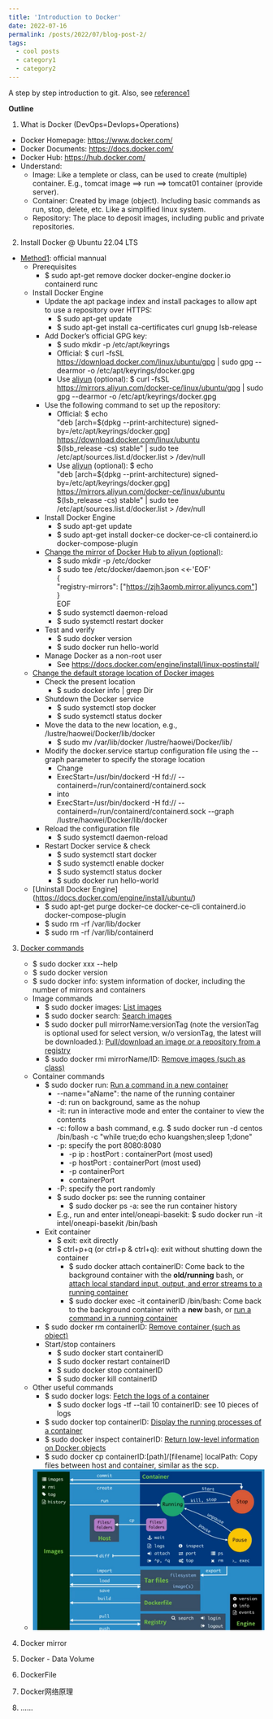 ```yaml
---
title: 'Introduction to Docker'
date: 2022-07-16
permalink: /posts/2022/07/blog-post-2/
tags:
  - cool posts
  - category1
  - category2
---
```


A step by step introduction to git. Also, see [reference1](https://www.bilibili.com/video/BV1og4y1q7M4?share_source=copy_web&vd_source=3ae8419b7c7c22ca47c94eefbef315ad)

<b>Outline</b>
1. What is Docker (DevOps=Devlops+Operations)
<!--![Docker](../images/docker01.jpg)-->
* Docker Homepage: <https://www.docker.com/>
* Docker Documents: <https://docs.docker.com/>
* Docker Hub: <https://hub.docker.com/>
* Understand:
    - Image: Like a templete or class, can be used to create (multiple) container. E.g., tomcat image ==> run ==> tomcat01 container (provide server).
    - Container: Created by image (object). Including basic commands as run, stop, delete, etc. Like a simplified linux system.
    - Repository: The place to deposit images, including public and private repositories.
2. Install Docker @ Ubuntu 22.04 LTS
* [Method1](https://docs.docker.com/engine/install/ubuntu/): official mannual
    * Prerequisites
        - $ sudo apt-get remove docker docker-engine docker.io containerd runc
    * Install Docker Engine
        - Update the apt package index and install packages to allow apt to use a repository over HTTPS:
            - $ sudo apt-get update
            - $ sudo apt-get install ca-certificates curl gnupg lsb-release
        - Add Docker’s official GPG key:
            - $ sudo mkdir -p /etc/apt/keyrings
            - Official: $ curl -fsSL https://download.docker.com/linux/ubuntu/gpg | sudo gpg --dearmor -o /etc/apt/keyrings/docker.gpg
            - Use [aliyun](https://developer.aliyun.com/mirror/docker-ce?spm=a2c6h.13651102.0.0.76361b11j7BhdC) (optional): $ curl -fsSL https://mirrors.aliyun.com/docker-ce/linux/ubuntu/gpg | sudo gpg --dearmor -o /etc/apt/keyrings/docker.gpg
        - Use the following command to set up the repository:
            - Official: \$ echo \
            "deb [arch=\$(dpkg --print-architecture) signed-by=/etc/apt/keyrings/docker.gpg] https://download.docker.com/linux/ubuntu \
            \$(lsb_release -cs) stable" | sudo tee /etc/apt/sources.list.d/docker.list > /dev/null
            - Use [aliyun](https://developer.aliyun.com/mirror/docker-ce?spm=a2c6h.13651102.0.0.76361b11j7BhdC) (optional): \$ echo \
            "deb [arch=\$(dpkg --print-architecture) signed-by=/etc/apt/keyrings/docker.gpg] https://mirrors.aliyun.com/docker-ce/linux/ubuntu \
            \$(lsb_release -cs) stable" | sudo tee /etc/apt/sources.list.d/docker.list > /dev/null
        - Install Docker Engine
            - $ sudo apt-get update
            - $ sudo apt-get install docker-ce docker-ce-cli containerd.io docker-compose-plugin
        - [Change the mirror of Docker Hub to aliyun (optional)](https://cr.console.aliyun.com/cn-hangzhou/instances/mirrors):
            - $ sudo mkdir -p /etc/docker
            - $ sudo tee /etc/docker/daemon.json <<-'EOF' \
            { \
             "registry-mirrors": ["https://zjh3aomb.mirror.aliyuncs.com"] \
            } \
            EOF
            - $ sudo systemctl daemon-reload
            - $ sudo systemctl restart docker
        - Test and verify
            - $ sudo docker version
            - $ sudo docker run hello-world
        - Manage Docker as a non-root user
            - See <https://docs.docker.com/engine/install/linux-postinstall/>
    * [Change the default storage location of Docker images](https://mp.weixin.qq.com/s/1eJt2yjXJDc5NdYtf7IPfQ)
        - Check the present location
            - $ sudo docker info | grep Dir
        - Shutdown the Docker service
            - $ sudo systemctl stop docker
            - $ sudo systemctl status docker
        - Move the data to the new location, e.g., /lustre/haowei/Docker/lib/docker
            - $ sudo mv /var/lib/docker /lustre/haowei/Docker/lib/
        - Modify the docker.service startup configuration file using the --graph parameter to specify the storage location 
            - Change
            - ExecStart=/usr/bin/dockerd -H fd:// --containerd=/run/containerd/containerd.sock
            - into
            - ExecStart=/usr/bin/dockerd -H fd:// --containerd=/run/containerd/containerd.sock --graph /lustre/haowei/Docker/lib/docker
        - Reload the configuration file
            - $ sudo systemctl daemon-reload
        - Restart Docker service & check
            - $ sudo systemctl start docker
            - $ sudo systemctl enable docker
            - $ sudo systemctl status docker
            - $ sudo docker run hello-world
    * [Uninstall Docker Engine] (https://docs.docker.com/engine/install/ubuntu/)
        - $ sudo apt-get purge docker-ce docker-ce-cli containerd.io docker-compose-plugin
        - $ sudo rm -rf /var/lib/docker
        - $ sudo rm -rf /var/lib/containerd
3. [Docker commands](https://docs.docker.com/engine/reference/commandline/docker/)
    * $ sudo docker xxx --help
    * $ sudo docker version
    * $ sudo docker info: system information of docker, including the number of mirrors and containers
    * Image commands
        * $ sudo docker images: [List images](https://docs.docker.com/engine/reference/commandline/images/)
        * $ sudo docker search: [Search images](https://docs.docker.com/engine/reference/commandline/search/)
        * $ sudo docker pull mirrorName:versionTag (note the versionTag is optional used for select version, w/o versionTag, the latest will be downloaded.): [Pull/download an image or a repository from a registry](https://docs.docker.com/engine/reference/commandline/pull/)
        * $ sudo docker rmi mirrorName/ID: [Remove images (such as class)](https://docs.docker.com/engine/reference/commandline/rmi/)
    * Container commands
        * $ sudo docker run: [Run a command in a new container](https://docs.docker.com/engine/reference/commandline/run/)
            - --name="aName": the name of the running container
            - -d: run on background, same as the nohup
            - -it: run in interactive mode and enter the container to view the contents
            - -c: follow a bash command, e.g. $ sudo docker run -d centos /bin/bash -c "while true;do echo kuangshen;sleep 1;done"
            - -p: specify the port 8080:8080
                - -p ip : hostPort : containerPort (most used)
                - -p hostPort : containerPort (most used)
                - -p containerPort
                - containerPort
            - -P: specify the port randomly
            - $ sudo docker ps: see the running container
                - $ sudo docker ps -a: see the run container history
            - E.g., run and enter intel/oneapi-basekit: $ sudo docker run -it intel/oneapi-basekit /bin/bash
        - Exit container
            - $ exit: exit directly
            - $ ctrl+p+q (or ctrl+p & ctrl+q): exit without shutting down the container
                - $ sudo docker attach containerID: Come back to the background container with the <b>old/running</b> bash, or [attach local standard input, output, and error streams to a running container](https://docs.docker.com/engine/reference/commandline/attach/)
                - $ sudo docker exec -it containerID /bin/bash: Come back to the background container with a <b>new</b> bash, or [run a command in a running container](https://docs.docker.com/engine/reference/commandline/exec/)
        - $ sudo docker rm containerID: [Remove container (such as object)](https://docs.docker.com/engine/reference/commandline/rm/)
        - Start/stop containers
            - $ sudo docker start containerID
            - $ sudo docker restart containerID
            - $ sudo docker stop containerID
            - $ sudo docker kill containerID
    * Other useful commands            
        - $ sudo docker logs: [Fetch the logs of a container](https://docs.docker.com/engine/reference/commandline/logs/)
            - $ sudo docker logs -tf --tail 10 containerID: see 10 pieces of logs
        - $ sudo docker top containerID: [Display the running processes of a container](https://docs.docker.com/engine/reference/commandline/top/)
        - $ sudo docker inspect containerID: [Return low-level information on Docker objects](https://docs.docker.com/engine/reference/commandline/inspect/)
        - $ sudo docker cp containerID:[path]/[filename] localPath: Copy files between host and container, similar as the scp.
    * ![Docker commands](../images/docker02.jpg)        

4. Docker mirror
5. Docker - Data Volume
6. DockerFile
7. Docker网络原理
8. ......
